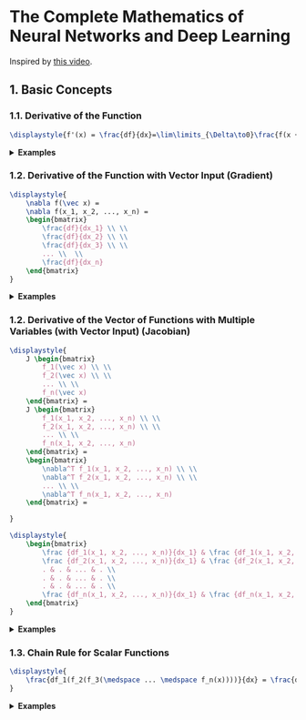 # The Complete Mathematics of Neural Networks and Deep Learning

Inspired by [this video](https://www.youtube.com/watch?v=Ixl3nykKG9M).

## 1. Basic Concepts

### 1.1. Derivative of the Function

```latex
\displaystyle{f'(x) = \frac{df}{dx}=\lim\limits_{\Delta\to0}\frac{f(x + \Delta) - f(x)}{\Delta}}
```

<details><summary><b>Examples</b></summary>
```latex
\displaystyle{(x^2)' = \frac{d(x^2)}{dx}=\lim\limits_{\Delta\to0}\frac{(x + \Delta)^2 - x^2}{\Delta} = }
```
```latex
\displaystyle{\lim\limits_{\Delta\to0}\frac{x^2 + 2x\Delta + \Delta^2 - x^2}{\Delta} = \lim\limits_{\Delta\to0}(2x + \Delta) = 2x}
```
</details>

### 1.2. Derivative of the Function with Vector Input (Gradient)

```latex
\displaystyle{
	\nabla f(\vec x) =
	\nabla f(x_1, x_2, ..., x_n) =
	\begin{bmatrix}
		\frac{df}{dx_1} \\ \\
		\frac{df}{dx_2} \\ \\ 
		\frac{df}{dx_3} \\ \\
		... \\  \\
		\frac{df}{dx_n}
	\end{bmatrix}
}
```

<details><summary><b>Examples</b></summary>
```latex
\displaystyle{
	\nabla (x_1^2 + cos(x_2)) =
	\begin{bmatrix}
		\frac{d(x_1^2 + cos(x_2))}{dx_1} \\ \\
		\frac{d(x_1^2 + cos(x_2))}{dx_2}
	\end{bmatrix} = \begin{bmatrix}
		2x_1 \\ \\
		-sin(x_2)
	\end{bmatrix}
}
```
</details>

### 1.2. Derivative of the Vector of Functions with Multiple Variables (with Vector Input) (Jacobian)

```latex
\displaystyle{
	J \begin{bmatrix}
		f_1(\vec x) \\ \\
		f_2(\vec x) \\ \\
		... \\ \\
		f_n(\vec x)
	\end{bmatrix} =
	J \begin{bmatrix}
		f_1(x_1, x_2, ..., x_n) \\ \\
		f_2(x_1, x_2, ..., x_n) \\ \\
		... \\ \\
		f_n(x_1, x_2, ..., x_n)
	\end{bmatrix} =
	\begin{bmatrix}
		\nabla^T f_1(x_1, x_2, ..., x_n) \\ \\
		\nabla^T f_2(x_1, x_2, ..., x_n) \\ \\
		... \\ \\
		\nabla^T f_n(x_1, x_2, ..., x_n)
	\end{bmatrix} = 

}
```

```latex
\displaystyle{
	\begin{bmatrix}
		\frac {df_1(x_1, x_2, ..., x_n)}{dx_1} & \frac {df_1(x_1, x_2, ..., x_n)}{dx_2} & ... & \frac {df_1(x_1, x_2, ..., x_n)}{dx_n} \\ \\
		\frac {df_2(x_1, x_2, ..., x_n)}{dx_1} & \frac {df_2(x_1, x_2, ..., x_n)}{dx_2} & ... & \frac {df_2(x_1, x_2, ..., x_n)}{dx_n} \\ \\
		. & . & ... & . \\
		. & . & ... & . \\
		. & . & ... & . \\
		\frac {df_n(x_1, x_2, ..., x_n)}{dx_1} & \frac {df_n(x_1, x_2, ..., x_n)}{dx_2} & ... & \frac {df_n(x_1, x_2, ..., x_n)}{dx_n}
	\end{bmatrix}
}
```

<details><summary><b>Examples</b></summary>
```latex
\displaystyle{
	J \begin{bmatrix}
		2x_1 + x_2^3 \\ \\
		-13x_1 + e^x_2
	\end{bmatrix} =
	\begin{bmatrix}
		\nabla^T (2x_1 + x_2^3) \\ \\
		\nabla^T (-13x_1 + e^x_2)
	\end{bmatrix} = 
	\begin{bmatrix}
		\frac{d(2x_1 + x_2^3)}{dx_1} & \frac{d(2x_1 + x_2^3)}{dx_2} \\ \\
		\frac{d(-13x_1 + e^x_2)}{(dx_1)} & \frac{d(-13x_1 + e^x_2)}{(dx_2)}
	\end{bmatrix}
} =
```
```latex
\displaystyle{
	\begin{bmatrix}
		2 & 3x_2^2 \\ \\
		-13 & e^{x_2}
	\end{bmatrix}
}
```
</details>

### 1.3. Chain Rule for Scalar Functions

```latex
\displaystyle{
	\frac{df_1(f_2(f_3(\medspace ... \medspace f_n(x))))}{dx} = \frac{df_n}{dx} \frac{df_{n-1}}{df_n} \medspace ...  \frac{df_2}{df_3} \frac{df_1}{df_2}
}
```

<details><summary><b>Examples</b></summary>
```latex
\displaystyle{
	\frac{d(sin(x^2))}{dx} = \frac{d(x^2)}{dx} \frac{d(sin(x^2))}{d(x^2)} = 2xcos(x^2)
}
```
</details>

